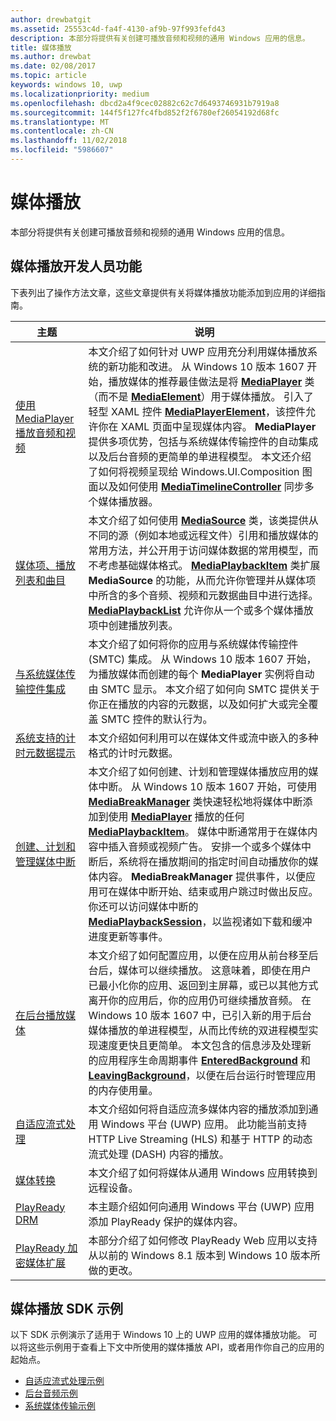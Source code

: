 ```yaml
---
author: drewbatgit
ms.assetid: 25553c4d-fa4f-4130-af9b-97f993fefd43
description: 本部分将提供有关创建可播放音频和视频的通用 Windows 应用的信息。
title: 媒体播放
ms.author: drewbat
ms.date: 02/08/2017
ms.topic: article
keywords: windows 10, uwp
ms.localizationpriority: medium
ms.openlocfilehash: dbcd2a4f9cec02882c62c7d6493746931b7919a8
ms.sourcegitcommit: 144f5f127fc4fbd852f2f6780ef26054192d68fc
ms.translationtype: MT
ms.contentlocale: zh-CN
ms.lasthandoff: 11/02/2018
ms.locfileid: "5986607"
---
```

# <a name="media-playback"></a>媒体播放


本部分将提供有关创建可播放音频和视频的通用 Windows 应用的信息。 

## <a name="media-playback-developer-features"></a>媒体播放开发人员功能

下表列出了操作方法文章，这些文章提供有关将媒体播放功能添加到应用的详细指南。
 
| 主题                                                                                             | 说明                                                                                                                                                                                                                                                                                    |
|---------------------------------------------------------------------------------------------------|------------------------------------------------------------------------------------------------------------------------------------------------------------------------------------------------------------------------------------------------------------------------------------------------|
| [使用 MediaPlayer 播放音频和视频](play-audio-and-video-with-mediaplayer.md) | 本文介绍了如何针对 UWP 应用充分利用媒体播放系统的新功能和改进。 从 Windows 10 版本 1607 开始，播放媒体的推荐最佳做法是将 [**MediaPlayer**](https://msdn.microsoft.com/library/windows/apps/Windows.Media.Playback.MediaPlayer) 类（而不是 [**MediaElement**](https://msdn.microsoft.com/library/windows/apps/Windows.UI.Xaml.Controls.MediaElement)）用于媒体播放。 引入了轻型 XAML 控件 [**MediaPlayerElement**](https://msdn.microsoft.com/library/windows/apps/Windows.UI.Xaml.Controls.MediaPlayerElement)，该控件允许你在 XAML 页面中呈现媒体内容。 **MediaPlayer** 提供多项优势，包括与系统媒体传输控件的自动集成以及后台音频的更简单的单进程模型。 本文还介绍了如何将视频呈现给 Windows.UI.Composition 图面以及如何使用 [**MediaTimelineController**](https://msdn.microsoft.com/library/windows/apps/Windows.Media.MediaTimelineController) 同步多个媒体播放器。                                                                                                          |
| [媒体项、播放列表和曲目](media-playback-with-mediasource.md)                         | 本文介绍了如何使用 [**MediaSource**](https://msdn.microsoft.com/library/windows/apps/Windows.Media.Core.MediaSource) 类，该类提供从不同的源（例如本地或远程文件）引用和播放媒体的常用方法，并公开用于访问媒体数据的常用模型，而不考虑基础媒体格式。 [**MediaPlaybackItem**](https://msdn.microsoft.com/library/windows/apps/dn930939) 类扩展 **MediaSource** 的功能，从而允许你管理并从媒体项中所含的多个音频、视频和元数据曲目中进行选择。 [**MediaPlaybackList**](https://msdn.microsoft.com/library/windows/apps/dn930955) 允许你从一个或多个媒体播放项中创建播放列表。                                                                                                               |
| [与系统媒体传输控件集成](integrate-with-systemmediatransportcontrols.md)                               | 本文介绍了如何将你的应用与系统媒体传输控件 (SMTC) 集成。 从 Windows 10 版本 1607 开始，为播放媒体而创建的每个 **MediaPlayer** 实例将自动由 SMTC 显示。 本文介绍了如何向 SMTC 提供关于你正在播放的内容的元数据，以及如何扩大或完全覆盖 SMTC 控件的默认行为。                                   |
| [系统支持的计时元数据提示](system-supported-metadata-cues.md)                               | 本文介绍如何利用可以在媒体文件或流中嵌入的多种格式的计时元数据。                                   |
| [创建、计划和管理媒体中断](create-schedule-and-manage-media-breaks.md)                                                                             | 本文介绍了如何创建、计划和管理媒体播放应用的媒体中断。 从 Windows 10 版本 1607 开始，可使用 [**MediaBreakManager**](https://msdn.microsoft.com/library/windows/apps/Windows.Media.Playback.MediaBreakManager) 类快速轻松地将媒体中断添加到使用 [**MediaPlayer**](https://msdn.microsoft.com/library/windows/apps/Windows.Media.Playback.MediaPlayer) 播放的任何 [**MediaPlaybackItem**](https://msdn.microsoft.com/library/windows/apps/Windows.Media.Playback.MediaPlaybackItem)。 媒体中断通常用于在媒体内容中插入音频或视频广告。 安排一个或多个媒体中断后，系统将在播放期间的指定时间自动播放你的媒体内容。 **MediaBreakManager** 提供事件，以便应用可在媒体中断开始、结束或用户跳过时做出反应。 你还可以访问媒体中断的 [**MediaPlaybackSession**](https://msdn.microsoft.com/library/windows/apps/Windows.Media.Playback.MediaPlaybackSession)，以监视诸如下载和缓冲进度更新等事件。                                                                                                                     |
| [在后台播放媒体](background-audio.md)                                                                             | 本文介绍了如何配置应用，以便在应用从前台移至后台后，媒体可以继续播放。 这意味着，即使在用户已最小化你的应用、返回到主屏幕，或已以其他方式离开你的应用后，你的应用仍可继续播放音频。 在 Windows 10 版本 1607 中，已引入新的用于后台媒体播放的单进程模型，从而比传统的双进程模型实现速度更快且更简单。 本文包含的信息涉及处理新的应用程序生命周期事件 [**EnteredBackground**](https://msdn.microsoft.com/library/windows/apps/Windows.ApplicationModel.Core.CoreApplication.EnteredBackground) 和[**LeavingBackground**](https://msdn.microsoft.com/library/windows/apps/Windows.ApplicationModel.Core.CoreApplication.LeavingBackground)，以便在后台运行时管理应用的内存使用量。                                                                                                                    |
| [自适应流式处理](adaptive-streaming.md)                                                       | 本文介绍如何将自适应流多媒体内容的播放添加到通用 Windows 平台 (UWP) 应用。 此功能当前支持 HTTP Live Streaming (HLS) 和基于 HTTP 的动态流式处理 (DASH) 内容的播放。                                          |
| [媒体转换](media-casting.md)                                                                 | 本文介绍了如何将媒体从通用 Windows 应用转换到远程设备。                                                                                                                                                                                                       |
| [PlayReady DRM](playready-client-sdk.md)                                                          | 本主题介绍如何向通用 Windows 平台 (UWP) 应用添加 PlayReady 保护的媒体内容。                                                                                                                                                                                |
| [PlayReady 加密媒体扩展](playready-encrypted-media-extension.md)                     | 本部分介绍了如何修改 PlayReady Web 应用以支持从以前的 Windows 8.1 版本到 Windows 10 版本所做的更改。                                                                                                                                       |

## <a name="media-playback-sdk-samples"></a>媒体播放 SDK 示例

以下 SDK 示例演示了适用于 Windows 10 上的 UWP 应用的媒体播放功能。 可以将这些示例用于查看上下文中所使用的媒体播放 API，或者用作你自己的应用的起始点。

* [自适应流式处理示例](https://github.com/Microsoft/Windows-universal-samples/tree/dev/Samples/AdaptiveStreaming)
* [后台音频示例](https://github.com/Microsoft/Windows-universal-samples/tree/master/Samples/BackgroundMediaPlayback)
* [系统媒体传输示例](https://github.com/Microsoft/Windows-universal-samples/tree/dev/Samples/SystemMediaTransportControls)                                                                                               
 




